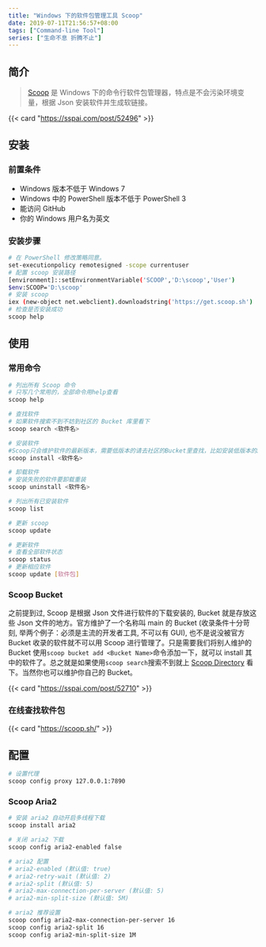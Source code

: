 ```yaml
---
title: "Windows 下的软件包管理工具 Scoop"
date: 2019-07-11T21:56:57+08:00
tags: ["Command-line Tool"]
series: ["生命不息 折腾不止"]
---
```


## 简介

> [Scoop](https://scoop.sh/) 是 Windows 下的命令行软件包管理器，特点是不会污染环境变量，根据 Json 安装软件并生成软链接。

{{< card "https://sspai.com/post/52496" >}}

## 安装

### 前置条件

- Windows 版本不低于 Windows 7
- Windows 中的 PowerShell 版本不低于 PowerShell 3
- 能访问 GitHub
- 你的 Windows 用户名为英文

### 安装步骤

```bash
# 在 PowerShell 修改策略同意。
set-executionpolicy remotesigned -scope currentuser
# 配置 scoop 安装路径
[environment]::setEnvironmentVariable('SCOOP','D:\scoop','User')
$env:SCOOP='D:\scoop'
# 安装 scoop
iex (new-object net.webclient).downloadstring('https://get.scoop.sh')
# 检查是否安装成功
scoop help
```

## 使用

### 常用命令

```bash
# 列出所有 Scoop 命令
# 只写几个常用的，全部命令用help查看
scoop help

# 查找软件
# 如果软件搜索不到不妨到社区的 Bucket 库里看下
scoop search <软件名>

# 安装软件
#Scoop只会维护软件的最新版本，需要低版本的请去社区的Bucket里查找，比如安装低版本的JDK
scoop install <软件名>

# 卸载软件
# 安装失败的软件要卸载重装
scoop uninstall <软件名>

# 列出所有已安装软件
scoop list

# 更新 scoop
scoop update

# 更新软件
# 查看全部软件状态
scoop status
# 更新相应软件
scoop update [软件包]
```

### Scoop Bucket

之前提到过, Scoop 是根据 Json 文件进行软件的下载安装的, Bucket 就是存放这些 Json 文件的地方。官方维护了一个名称叫 main 的 Bucket (收录条件十分苛刻, 举两个例子：必须是主流的开发者工具, 不可以有 GUI), 也不是说没被官方 Bucket 收录的软件就不可以用 Scoop 进行管理了。只是需要我们将别人维护的 Bucket 使用`scoop bucket add <Bucket Name>`命令添加一下，就可以 install 其中的软件了。总之就是如果使用`scoop search`搜索不到就上 [Scoop Directory](https://rasa.github.io/scoop-directory/by-bucket) 看下。当然你也可以维护你自己的 Bucket。

{{< card "https://sspai.com/post/52710" >}}

### 在线查找软件包

{{< card "https://scoop.sh/" >}}

## 配置

```bash
# 设置代理
scoop config proxy 127.0.0.1:7890
```

### Scoop Aria2

```bash
# 安装 aria2 自动开启多线程下载
scoop install aria2

# 关闭 aria2 下载
scoop config aria2-enabled false

# aria2 配置
# aria2-enabled (默认值: true)
# aria2-retry-wait (默认值: 2)
# aria2-split (默认值: 5)
# aria2-max-connection-per-server (默认值: 5)
# aria2-min-split-size (默认值: 5M)

# aria2 推荐设置
scoop config aria2-max-connection-per-server 16
scoop config aria2-split 16
scoop config aria2-min-split-size 1M
```
